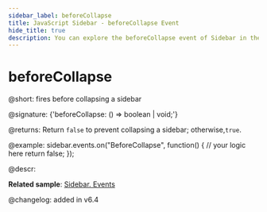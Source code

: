 ```yaml
---
sidebar_label: beforeCollapse
title: JavaScript Sidebar - beforeCollapse Event 
hide_title: true
description: You can explore the beforeCollapse event of Sidebar in the documentation of the DHTMLX JavaScript UI library. Browse developer guides and API reference, try out code examples and live demos, and download a free 30-day evaluation version of DHTMLX Suite 7.
---
```

 
# beforeCollapse

@short: fires before collapsing a sidebar

@signature: {'beforeCollapse: () => boolean | void;'}

@returns:
Return `false` to prevent collapsing a sidebar; otherwise,`true`.

@example:
sidebar.events.on("BeforeCollapse", function() {
    // your logic here
    return false;
});

@descr:

**Related sample**: [Sidebar. Events](https://snippet.dhtmlx.com/qfddiu3i)

@changelog: added in v6.4

[comment]: # (@related: sidebar/events.md)
